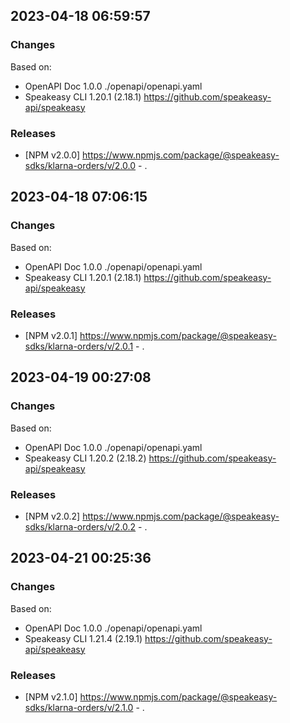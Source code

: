 

## 2023-04-18 06:59:57
### Changes
Based on:
- OpenAPI Doc 1.0.0 ./openapi/openapi.yaml
- Speakeasy CLI 1.20.1 (2.18.1) https://github.com/speakeasy-api/speakeasy
### Releases
- [NPM v2.0.0] https://www.npmjs.com/package/@speakeasy-sdks/klarna-orders/v/2.0.0 - .

## 2023-04-18 07:06:15
### Changes
Based on:
- OpenAPI Doc 1.0.0 ./openapi/openapi.yaml
- Speakeasy CLI 1.20.1 (2.18.1) https://github.com/speakeasy-api/speakeasy
### Releases
- [NPM v2.0.1] https://www.npmjs.com/package/@speakeasy-sdks/klarna-orders/v/2.0.1 - .

## 2023-04-19 00:27:08
### Changes
Based on:
- OpenAPI Doc 1.0.0 ./openapi/openapi.yaml
- Speakeasy CLI 1.20.2 (2.18.2) https://github.com/speakeasy-api/speakeasy
### Releases
- [NPM v2.0.2] https://www.npmjs.com/package/@speakeasy-sdks/klarna-orders/v/2.0.2 - .

## 2023-04-21 00:25:36
### Changes
Based on:
- OpenAPI Doc 1.0.0 ./openapi/openapi.yaml
- Speakeasy CLI 1.21.4 (2.19.1) https://github.com/speakeasy-api/speakeasy
### Releases
- [NPM v2.1.0] https://www.npmjs.com/package/@speakeasy-sdks/klarna-orders/v/2.1.0 - .